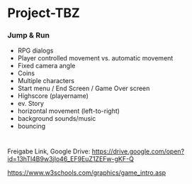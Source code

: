 # Project-TBZ

### Jump & Run

- RPG dialogs
- Player controlled movement vs. automatic movement
- Fixed camera angle
- Coins
- Multiple characters
- Start menu / End Screen / Game Over screen 
- Highscore (playername)
- ev. Story
- horizontal movement (left-to-right)
- background sounds/music
- bouncing

#

Freigabe Link, Google Drive: https://drive.google.com/open?id=13hTl4B9w3jIo46_EF9EuZ1ZEFw-gKF-Q


https://www.w3schools.com/graphics/game_intro.asp
